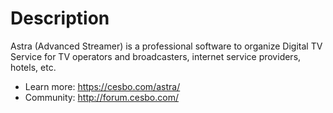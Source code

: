 # Description

Astra (Advanced Streamer) is a professional software to organize Digital TV Service for
TV operators and broadcasters, internet service providers, hotels, etc.

* Learn more: https://cesbo.com/astra/
* Community: http://forum.cesbo.com/